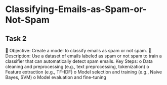 # Classifying-Emails-as-Spam-or-Not-Spam

## Task 2


 Objective: Create a model to classify emails as spam or not spam.
 Description: Use a dataset of emails labeled as spam or not spam
to train a classifier that can automatically detect spam emails.
Key Steps:
o Data cleaning and preprocessing (e.g., text preprocessing,
tokenization)
o Feature extraction (e.g., TF-IDF)
o Model selection and training (e.g., Naive Bayes, SVM)
o Model evaluation and fine-tuning
